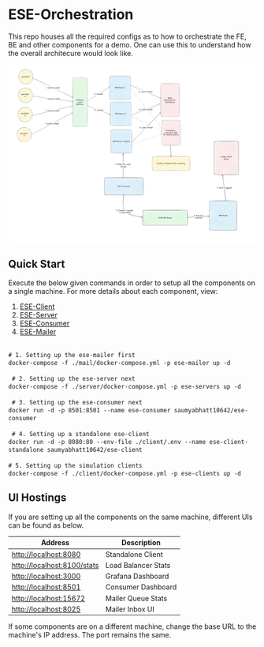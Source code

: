 # ESE-Orchestration

This repo houses all the required configs as to how to orchestrate the FE, BE and other components for a demo. One can use this to understand how the overall architecure would look like.

![ESE Overview](./images/overview.jpg)

## Quick Start

Execute the below given commands in order to setup all the components on a single machine. For more details about each component, view:

1. [ESE-Client](./client/README.md)
2. [ESE-Server](./server/README.md)
3. [ESE-Consumer](./consumer/README.md)
4. [ESE-Mailer](./mail/README.md)

```shell

# 1. Setting up the ese-mailer first
docker-compose -f ./mail/docker-compose.yml -p ese-mailer up -d

 # 2. Setting up the ese-server next
docker-compose -f ./server/docker-compose.yml -p ese-servers up -d

 # 3. Setting up the ese-consumer next
docker run -d -p 8501:8501 --name ese-consumer saumyabhatt10642/ese-consumer

 # 4. Setting up a standalone ese-client
docker run -d -p 8080:80 --env-file ./client/.env --name ese-client-standalone saumyabhatt10642/ese-client

# 5. Setting up the simulation clients
docker-compose -f ./client/docker-compose.yml -p ese-clients up -d

```

## UI Hostings

If you are setting up all the components on the same machine, different UIs can be found as below.

| Address                       | Description         |
| ----------------------------- | ------------------- |
| <http://localhost:8080>       | Standalone Client   |
| <http://localhost:8100/stats> | Load Balancer Stats |
| <http://localhost:3000>       | Grafana Dashboard   |
| <http://localhost:8501>       | Consumer Dashboard  |
| <http://localhost:15672>      | Mailer Queue Stats  |
| <http://localhost:8025>       | Mailer Inbox UI     |

If some components are on a different machine, change the base URL to the machine's IP address. The port remains the same.
